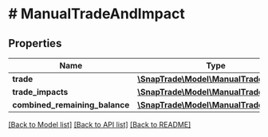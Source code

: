 # # ManualTradeAndImpact

## Properties

Name | Type | Description | Notes
------------ | ------------- | ------------- | -------------
**trade** | [**\SnapTrade\Model\ManualTrade**](ManualTrade.md) |  | [optional]
**trade_impacts** | [**\SnapTrade\Model\ManualTrade[]**](ManualTrade.md) |  | [optional]
**combined_remaining_balance** | [**\SnapTrade\Model\ManualTradeBalance**](ManualTradeBalance.md) |  | [optional]

[[Back to Model list]](../../README.md#models) [[Back to API list]](../../README.md#endpoints) [[Back to README]](../../README.md)
